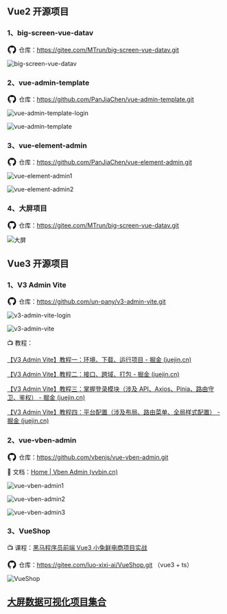 ## Vue2 开源项目

### 1、big-screen-vue-datav

<svg t="1703434176600" class="icon" viewBox="0 0 1024 1024" version="1.1" xmlns="http://www.w3.org/2000/svg" p-id="4213" width="22" height="22" style="display:inline-block; margin:0 5px -5px 0"><path d="M511.6 76.3C264.3 76.2 64 276.4 64 523.5 64 718.9 189.3 885 363.8 946c23.5 5.9 19.9-10.8 19.9-22.2v-77.5c-135.7 15.9-141.2-73.9-150.3-88.9C215 726 171.5 718 184.5 703c30.9-15.9 62.4 4 98.9 57.9 26.4 39.1 77.9 32.5 104 26 5.7-23.5 17.9-44.5 34.7-60.8-140.6-25.2-199.2-111-199.2-213 0-49.5 16.3-95 48.3-131.7-20.4-60.5 1.9-112.3 4.9-120 58.1-5.2 118.5 41.6 123.2 45.3 33-8.9 70.7-13.6 112.9-13.6 42.4 0 80.2 4.9 113.5 13.9 11.3-8.6 67.3-48.8 121.3-43.9 2.9 7.7 24.7 58.3 5.5 118 32.4 36.8 48.9 82.7 48.9 132.3 0 102.2-59 188.1-200 212.9 23.5 23.2 38.1 55.4 38.1 91v112.5c0.8 9 0 17.9 15 17.9 177.1-59.7 304.6-227 304.6-424.1 0-247.2-200.4-447.3-447.5-447.3z" p-id="4214"></path></svg>仓库：https://gitee.com/MTrun/big-screen-vue-datav.git

![big-screen-vue-datav](/images/big-screen-vue-datav.png)

### 2、vue-admin-template

<svg t="1703434176600" class="icon" viewBox="0 0 1024 1024" version="1.1" xmlns="http://www.w3.org/2000/svg" p-id="4213" width="22" height="22" style="display:inline-block; margin:0 5px -5px 0"><path d="M511.6 76.3C264.3 76.2 64 276.4 64 523.5 64 718.9 189.3 885 363.8 946c23.5 5.9 19.9-10.8 19.9-22.2v-77.5c-135.7 15.9-141.2-73.9-150.3-88.9C215 726 171.5 718 184.5 703c30.9-15.9 62.4 4 98.9 57.9 26.4 39.1 77.9 32.5 104 26 5.7-23.5 17.9-44.5 34.7-60.8-140.6-25.2-199.2-111-199.2-213 0-49.5 16.3-95 48.3-131.7-20.4-60.5 1.9-112.3 4.9-120 58.1-5.2 118.5 41.6 123.2 45.3 33-8.9 70.7-13.6 112.9-13.6 42.4 0 80.2 4.9 113.5 13.9 11.3-8.6 67.3-48.8 121.3-43.9 2.9 7.7 24.7 58.3 5.5 118 32.4 36.8 48.9 82.7 48.9 132.3 0 102.2-59 188.1-200 212.9 23.5 23.2 38.1 55.4 38.1 91v112.5c0.8 9 0 17.9 15 17.9 177.1-59.7 304.6-227 304.6-424.1 0-247.2-200.4-447.3-447.5-447.3z" p-id="4214"></path></svg>仓库：https://github.com/PanJiaChen/vue-admin-template.git

![vue-admin-template-login](/images/vue-admin-template-login.png)

![vue-admin-template](/images/vue-admin-template.png)

### 3、vue-element-admin

<svg t="1703434176600" class="icon" viewBox="0 0 1024 1024" version="1.1" xmlns="http://www.w3.org/2000/svg" p-id="4213" width="22" height="22" style="display:inline-block; margin:0 5px -5px 0"><path d="M511.6 76.3C264.3 76.2 64 276.4 64 523.5 64 718.9 189.3 885 363.8 946c23.5 5.9 19.9-10.8 19.9-22.2v-77.5c-135.7 15.9-141.2-73.9-150.3-88.9C215 726 171.5 718 184.5 703c30.9-15.9 62.4 4 98.9 57.9 26.4 39.1 77.9 32.5 104 26 5.7-23.5 17.9-44.5 34.7-60.8-140.6-25.2-199.2-111-199.2-213 0-49.5 16.3-95 48.3-131.7-20.4-60.5 1.9-112.3 4.9-120 58.1-5.2 118.5 41.6 123.2 45.3 33-8.9 70.7-13.6 112.9-13.6 42.4 0 80.2 4.9 113.5 13.9 11.3-8.6 67.3-48.8 121.3-43.9 2.9 7.7 24.7 58.3 5.5 118 32.4 36.8 48.9 82.7 48.9 132.3 0 102.2-59 188.1-200 212.9 23.5 23.2 38.1 55.4 38.1 91v112.5c0.8 9 0 17.9 15 17.9 177.1-59.7 304.6-227 304.6-424.1 0-247.2-200.4-447.3-447.5-447.3z" p-id="4214"></path></svg>仓库：https://github.com/PanJiaChen/vue-element-admin.git

![vue-element-admin1](/images/vue-element-admin1.png)

![vue-element-admin2](/images/vue-element-admin2.png)

### 4、大屏项目

<svg t="1703434176600" class="icon" viewBox="0 0 1024 1024" version="1.1" xmlns="http://www.w3.org/2000/svg" p-id="4213" width="22" height="22" style="display:inline-block; margin:0 5px -5px 0"><path d="M511.6 76.3C264.3 76.2 64 276.4 64 523.5 64 718.9 189.3 885 363.8 946c23.5 5.9 19.9-10.8 19.9-22.2v-77.5c-135.7 15.9-141.2-73.9-150.3-88.9C215 726 171.5 718 184.5 703c30.9-15.9 62.4 4 98.9 57.9 26.4 39.1 77.9 32.5 104 26 5.7-23.5 17.9-44.5 34.7-60.8-140.6-25.2-199.2-111-199.2-213 0-49.5 16.3-95 48.3-131.7-20.4-60.5 1.9-112.3 4.9-120 58.1-5.2 118.5 41.6 123.2 45.3 33-8.9 70.7-13.6 112.9-13.6 42.4 0 80.2 4.9 113.5 13.9 11.3-8.6 67.3-48.8 121.3-43.9 2.9 7.7 24.7 58.3 5.5 118 32.4 36.8 48.9 82.7 48.9 132.3 0 102.2-59 188.1-200 212.9 23.5 23.2 38.1 55.4 38.1 91v112.5c0.8 9 0 17.9 15 17.9 177.1-59.7 304.6-227 304.6-424.1 0-247.2-200.4-447.3-447.5-447.3z" p-id="4214"></path></svg>仓库：https://gitee.com/MTrun/big-screen-vue-datav.git

![大屏](/images/大屏.gif)

## Vue3 开源项目

### 1、V3 Admin Vite

<svg t="1703434176600" class="icon" viewBox="0 0 1024 1024" version="1.1" xmlns="http://www.w3.org/2000/svg" p-id="4213" width="22" height="22" style="display:inline-block; margin:0 5px -5px 0"><path d="M511.6 76.3C264.3 76.2 64 276.4 64 523.5 64 718.9 189.3 885 363.8 946c23.5 5.9 19.9-10.8 19.9-22.2v-77.5c-135.7 15.9-141.2-73.9-150.3-88.9C215 726 171.5 718 184.5 703c30.9-15.9 62.4 4 98.9 57.9 26.4 39.1 77.9 32.5 104 26 5.7-23.5 17.9-44.5 34.7-60.8-140.6-25.2-199.2-111-199.2-213 0-49.5 16.3-95 48.3-131.7-20.4-60.5 1.9-112.3 4.9-120 58.1-5.2 118.5 41.6 123.2 45.3 33-8.9 70.7-13.6 112.9-13.6 42.4 0 80.2 4.9 113.5 13.9 11.3-8.6 67.3-48.8 121.3-43.9 2.9 7.7 24.7 58.3 5.5 118 32.4 36.8 48.9 82.7 48.9 132.3 0 102.2-59 188.1-200 212.9 23.5 23.2 38.1 55.4 38.1 91v112.5c0.8 9 0 17.9 15 17.9 177.1-59.7 304.6-227 304.6-424.1 0-247.2-200.4-447.3-447.5-447.3z" p-id="4214"></path></svg>仓库：https://github.com/un-pany/v3-admin-vite.git

![v3-admin-vite-login](/images/v3-admin-vite1.png)

![v3-admin-vite](/images/v3-admin-vite2.png)

📺 教程：

[【V3 Admin Vite】教程一：环境、下载、运行项目 - 掘金 (juejin.cn)](https://juejin.cn/post/7207824074708680763)

[【V3 Admin Vite】教程二：接口、跨域、打包 - 掘金 (juejin.cn)](https://juejin.cn/post/7209852595002409018)

[【V3 Admin Vite】教程三：掌握登录模块（涉及 API、Axios、Pinia、路由守卫、鉴权） - 掘金 (juejin.cn)](https://juejin.cn/post/7214026775143350329)

[【V3 Admin Vite】教程四：平台配置（涉及布局、路由菜单、全局样式配置） - 掘金 (juejin.cn)](https://juejin.cn/post/7216621821960781880)

### 2、vue-vben-admin

<svg t="1703434176600" class="icon" viewBox="0 0 1024 1024" version="1.1" xmlns="http://www.w3.org/2000/svg" p-id="4213" width="22" height="22" style="display:inline-block; margin:0 5px -5px 0"><path d="M511.6 76.3C264.3 76.2 64 276.4 64 523.5 64 718.9 189.3 885 363.8 946c23.5 5.9 19.9-10.8 19.9-22.2v-77.5c-135.7 15.9-141.2-73.9-150.3-88.9C215 726 171.5 718 184.5 703c30.9-15.9 62.4 4 98.9 57.9 26.4 39.1 77.9 32.5 104 26 5.7-23.5 17.9-44.5 34.7-60.8-140.6-25.2-199.2-111-199.2-213 0-49.5 16.3-95 48.3-131.7-20.4-60.5 1.9-112.3 4.9-120 58.1-5.2 118.5 41.6 123.2 45.3 33-8.9 70.7-13.6 112.9-13.6 42.4 0 80.2 4.9 113.5 13.9 11.3-8.6 67.3-48.8 121.3-43.9 2.9 7.7 24.7 58.3 5.5 118 32.4 36.8 48.9 82.7 48.9 132.3 0 102.2-59 188.1-200 212.9 23.5 23.2 38.1 55.4 38.1 91v112.5c0.8 9 0 17.9 15 17.9 177.1-59.7 304.6-227 304.6-424.1 0-247.2-200.4-447.3-447.5-447.3z" p-id="4214"></path></svg>仓库：https://github.com/vbenjs/vue-vben-admin.git

📃 文档：[Home | Vben Admin (vvbin.cn)](https://doc.vvbin.cn/)

![vue-vben-admin1](/images/vue-vben-admin1.png)

![vue-vben-admin2](/images/vue-vben-admin2.png)

![vue-vben-admin3](/images/vue-vben-admin3.png)

### 3、VueShop

📺 课程：[黑马程序员前端 Vue3 小兔鲜电商项目实战](https://www.bilibili.com/video/BV1Ac411K7EQ/?share_source=copy_web&vd_source=2a9e4fd26c8f35df01a9ac444c34eb4b)

<svg t="1703434176600" class="icon" viewBox="0 0 1024 1024" version="1.1" xmlns="http://www.w3.org/2000/svg" p-id="4213" width="22" height="22" style="display:inline-block; margin:0 5px -5px 0"><path d="M511.6 76.3C264.3 76.2 64 276.4 64 523.5 64 718.9 189.3 885 363.8 946c23.5 5.9 19.9-10.8 19.9-22.2v-77.5c-135.7 15.9-141.2-73.9-150.3-88.9C215 726 171.5 718 184.5 703c30.9-15.9 62.4 4 98.9 57.9 26.4 39.1 77.9 32.5 104 26 5.7-23.5 17.9-44.5 34.7-60.8-140.6-25.2-199.2-111-199.2-213 0-49.5 16.3-95 48.3-131.7-20.4-60.5 1.9-112.3 4.9-120 58.1-5.2 118.5 41.6 123.2 45.3 33-8.9 70.7-13.6 112.9-13.6 42.4 0 80.2 4.9 113.5 13.9 11.3-8.6 67.3-48.8 121.3-43.9 2.9 7.7 24.7 58.3 5.5 118 32.4 36.8 48.9 82.7 48.9 132.3 0 102.2-59 188.1-200 212.9 23.5 23.2 38.1 55.4 38.1 91v112.5c0.8 9 0 17.9 15 17.9 177.1-59.7 304.6-227 304.6-424.1 0-247.2-200.4-447.3-447.5-447.3z" p-id="4214"></path></svg>仓库：https://gitee.com/luo-xixi-ai/VueShop.git （vue3 + ts）

![VueShop](/images/VueShop.png)

## [大屏数据可视化项目集合](https://gitee.com/xiongze/viewdata)
